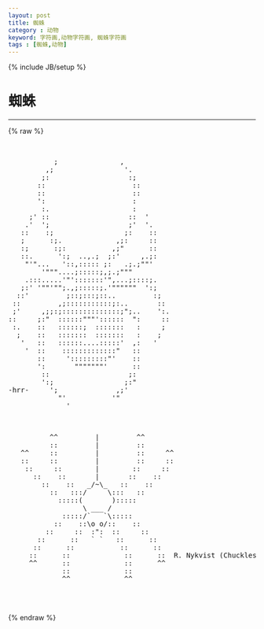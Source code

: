 ```yaml
---
layout: post
title: 蜘蛛
category : 动物
keyword: 字符画,动物字符画, 蜘蛛字符画
tags : [蜘蛛,动物]
---
```

{% include JB/setup %}
# 蜘蛛
---
{% raw %}
<pre>


           ;               ,           
         ,;                 &#039;.         
        ;:                   :;         
       ::                     ::       
       ::                     ::       
       &#039;:                     :         
        :.                    :         
     ;&#039; ::                   ::  &#039;     
    .&#039;  &#039;;                   ;&#039;  &#039;.     
   ::    :;                 ;:    ::   
   ;      :;.             ,;:     ::   
   :;      :;:           ,;&quot;      ::   
   ::.      &#039;:;  ..,.;  ;:&#039;     ,.;:   
    &quot;&#039;&quot;...   &#039;::,::::: ;:   .;.;&quot;&quot;&#039;     
        &#039;&quot;&quot;&quot;....;:::::;,;.;&quot;&quot;&quot;         
    .:::.....&#039;&quot;&#039;:::::::&#039;&quot;,...;::::;.   
   ;:&#039; &#039;&quot;&quot;&#039;&quot;&quot;;.,;:::::;.&#039;&quot;&quot;&quot;&quot;&quot;&quot;  &#039;:;   
  ::&#039;         ;::;:::;::..         :;   
 ::         ,;:::::::::::;:..       :: 
 ;&#039;     ,;;:;::::::::::::::;&quot;;..    &#039;:. 
::     ;:&quot;  ::::::&quot;&quot;&quot;&#039;::::::  &quot;:     :: 
 :.    ::   ::::::;  :::::::   :     ; 
  ;    ::   :::::::  :::::::   :    ;   
   &#039;   ::   ::::::....:::::&#039;  ,:   &#039;   
    &#039;  ::    :::::::::::::&quot;   ::       
       ::     &#039;:::::::::&quot;&#039;    ::       
       &#039;:       &quot;&quot;&quot;&quot;&quot;&quot;&quot;&#039;      ::       
        ::                   ;:         
        &#039;:;                 ;:&quot;         
-hrr-     &#039;;              ,;&#039;           
            &quot;&#039;           &#039;&quot;             
              &#039; 



          ^^         |         ^^
          ::         |         ::
   ^^     ::         |         ::     ^^
   ::     ::         |         ::     ::
    ::     ::        |        ::     ::
      ::    ::       |       ::    ::
        ::    ::   _/~\_   ::    ::
          ::   :::/     \:::   ::
            :::::(       ):::::
                  \ ___ /
             :::::/`   `\:::::
           ::    ::\o o/::    ::
         ::     ::  :&quot;:  ::     ::
       ::      ::   ` `   ::      ::
      ::      ::           ::      ::
     ::      ::             ::      ::  R. Nykvist (Chuckles)
     ^^      ::             ::      ^^
             ::             ::
             ^^             ^^


 </pre>
{% endraw %}

